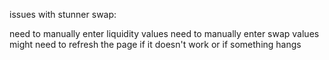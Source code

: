 issues with stunner swap:

need to manually enter liquidity values
need to manually enter swap values
might need to refresh the page if it doesn't work or if something hangs
